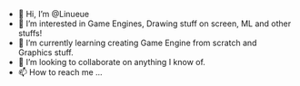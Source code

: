 - 👋 Hi, I’m @Linueue
- 👀 I’m interested in Game Engines, Drawing stuff on screen, ML and other stuffs!
- 🌱 I’m currently learning creating Game Engine from scratch and Graphics stuff.
- 💞️ I’m looking to collaborate on anything I know of.
- 📫 How to reach me ...

<!---
Linueue/Linueue is a ✨ special ✨ repository because its `README.md` (this file) appears on your GitHub profile.
You can click the Preview link to take a look at your changes.
--->
